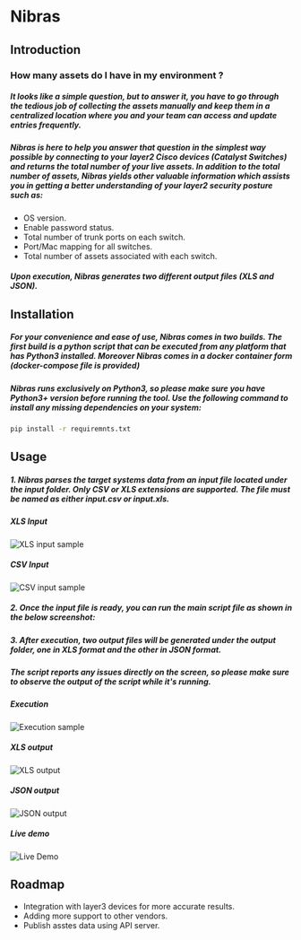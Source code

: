# Nibras 

## Introduction 


### How many assets do I have in my environment ?

##### It looks like a simple question, but to answer it, you have to go through the tedious job of collecting the assets manually and keep them in a centralized location where you and your team can access and update entries frequently.

#####  Nibras is here to help you answer that question in the simplest way possible by connecting to your layer2 Cisco devices (Catalyst Switches) and returns the total number of your live assets. In addition to the total number of assets, Nibras yields other valuable information which assists you in getting a better understanding of your layer2 security posture such as:

- OS version.
- Enable password status.
- Total number of trunk ports on each switch.
- Port/Mac mapping for all switches.
- Total number of assets associated with each switch.


#####  Upon execution, Nibras generates two different output files (XLS and JSON).

## Installation 



##### For your convenience and ease of use, Nibras comes in two builds. The first build is a python script that can be executed from any platform that has Python3 installed. Moreover Nibras comes in a docker container form (docker-compose file is provided)

##### Nibras runs exclusively on Python3, so please make sure you have Python3+ version before running the tool. Use the following command to install any missing dependencies on your system:

```sh
pip install -r requiremnts.txt
```

## Usage


##### 1. Nibras parses the target systems data from an input file located under the input folder. Only CSV or XLS extensions are supported. The file must be named as either input.csv or input.xls.

##### XLS Input 
![XLS input sample](https://imgur.com/iW1dxnl.png)


##### CSV Input 
![CSV input sample](https://imgur.com/c67bade.png)



##### 2. Once the input file is ready, you can run the main script file as shown in the below screenshot:


##### 3. After execution, two output files will be generated under the output folder, one in XLS format and the other in JSON format.


##### The script reports any issues directly on the screen, so please make sure to observe the output of the script while it's running.




##### Execution 
![Execution sample](https://imgur.com/QT65K15.png)


##### XLS output
![XLS output](https://imgur.com/lq6k5mb.png)

##### JSON output
![JSON output](https://imgur.com/CpunyZz.png)


##### Live demo 

![Live Demo](https://gifyu.com/image/ndNW)


## Roadmap


- Integration with layer3 devices for more accurate results.
- Adding more support to other vendors.
- Publish asstes data using API server.
